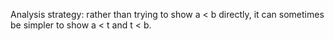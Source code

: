 Analysis strategy: rather than trying to show a < b directly, it can sometimes be simpler to show a < t and t < b.
